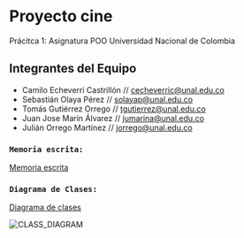 # Proyecto cine
Prácitca 1: Asignatura POO Universidad Nacional de Colombia


## Integrantes del Equipo
* Camilo Echeverri Castrillón // cecheverric@unal.edu.co
* Sebastián Olaya Pérez       // solayap@unal.edu.co
* Tomás Gutiérrez Orrego      // tgutierrez@unal.edu.co
* Juan Jose Marín Álvarez     // jumarina@unal.edu.co
* Julián Orrego Martínez      // jorrego@unal.edu.co

### `Memoria escrita:`
[Memoria escrita](https://docs.google.com/document/d/11Qf4zBuOvO5GLZcEMh0-uA8zlVj0IfINa72QW3mNZdA/)


### `Diagrama de Clases:`
[Diagrama de clases](https://app.genmymodel.com/editor/edit/_tl5a8E9IEe2ck8ytUMEi6A#)

![CLASS_DIAGRAM](https://user-images.githubusercontent.com/70676228/197695912-ec73508f-0512-45a3-8134-eba74c856dde.png)
